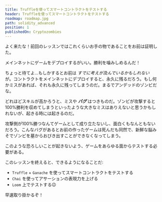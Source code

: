 ```yaml
---
title: Truffleを使ってスマートコントラクトをテストする
header: Truffleを使ってスマートコントラクトをテストする
roadmap: roadmap.jpg
path: solidity_advanced
position: 1
publishedOn: Cryptozombies
---
```


よく来たな！前回のレッスンではこれくらいお手の物であることをお前は証明した。

メインネットにゲームをデプロイするがいい。勝利を噛みしめるんだ！

ちょっと待てよ…もしかするとお前は _すでに考えが及んでいるかもしれない_ が。コントラクトをメインネットにデプロイすると、永久に残るだろう。もし何かミスがあれば、それも永久に残ってしまうのだ。まるでアンデッドのゾンビだな。

どれほどスキルが高かろうと、ミスや _**バグ**_ はつきものだ。ゾンビが攻撃すると100%勝利を収めてしまうといったような大きなミスはありえないと思うかもしれないが、起きる時には起きるのだ。

攻撃側が100%勝つなんてゲームとして成り立たないし、面白くもなんともないだろう。こんなバグがあるとお前の作ったゲームは死んだも同然で、新鮮な脳みそでゾンビを墓からおびき出すことができなくなってしまう。

このような恐ろしいことが起きないよう、ゲームをあらゆる面からテストする必要がある。

このレッスンを終えると、できるようになることだ:

- `Truffle` + `Ganache` を使ってスマートコントラクトをテストする
- `Chai` を使ってアサーションの表現力を上げる
- `Loom` 上でテストする😉

早速取り掛かるぞ！
